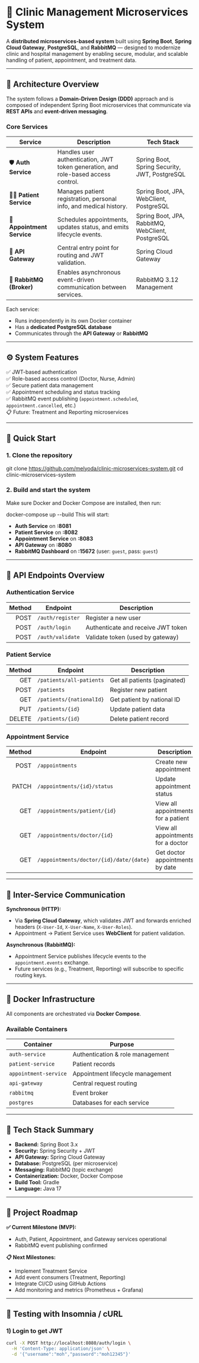# 🏥 **Clinic Management Microservices System**

A **distributed microservices-based system** built using **Spring Boot**, **Spring Cloud Gateway**, **PostgreSQL**, and **RabbitMQ** — designed to modernize clinic and hospital management by enabling secure, modular, and scalable handling of patient, appointment, and treatment data.

---

## 🧩 **Architecture Overview**

The system follows a **Domain-Driven Design (DDD)** approach and is composed of independent Spring Boot microservices that communicate via **REST APIs** and **event-driven messaging**.

### **Core Services**

| Service | Description | Tech Stack |
|----------|--------------|------------|
| 🛡️ **Auth Service** | Handles user authentication, JWT token generation, and role-based access control. | Spring Boot, Spring Security, JWT, PostgreSQL |
| 👩‍⚕️ **Patient Service** | Manages patient registration, personal info, and medical history. | Spring Boot, JPA, WebClient, PostgreSQL |
| 📅 **Appointment Service** | Schedules appointments, updates status, and emits lifecycle events. | Spring Boot, JPA, RabbitMQ, WebClient, PostgreSQL |
| 🚪 **API Gateway** | Central entry point for routing and JWT validation. | Spring Cloud Gateway |
| 🐇 **RabbitMQ (Broker)** | Enables asynchronous event-driven communication between services. | RabbitMQ 3.12 Management |

Each service:
- Runs independently in its own Docker container  
- Has a **dedicated PostgreSQL database**  
- Communicates through the **API Gateway** or **RabbitMQ**

---

## ⚙️ **System Features**

✅ JWT-based authentication  
✅ Role-based access control (Doctor, Nurse, Admin)  
✅ Secure patient data management  
✅ Appointment scheduling and status tracking  
✅ RabbitMQ event publishing (`appointment.scheduled`, `appointment.cancelled`, etc.)  
📋 Future: Treatment and Reporting microservices  

---

## 🚀 **Quick Start**

### **1. Clone the repository**

git clone https://github.com/melyoda/clinic-microservices-system.git
cd clinic-microservices-system

### **2. Build and start the system**
Make sure Docker and Docker Compose are installed, then run:

docker-compose up --build
This will start:

- **Auth Service** on **:8081**
- **Patient Service** on **:8082**
- **Appointment Service** on **:8083**
- **API Gateway** on **:8080**
- **RabbitMQ Dashboard** on **:15672** (user: `guest`, pass: `guest`)

---

## 🔗 API Endpoints Overview

### Authentication Service

| Method | Endpoint         | Description                         |
|-------:|------------------|-------------------------------------|
|  POST  | `/auth/register` | Register a new user                 |
|  POST  | `/auth/login`    | Authenticate and receive JWT token  |
|  POST  | `/auth/validate` | Validate token (used by gateway)    |

### Patient Service

| Method | Endpoint                | Description                      |
|-------:|-------------------------|----------------------------------|
|   GET  | `/patients/all-patients`| Get all patients (paginated)     |
|  POST  | `/patients`             | Register new patient             |
|   GET  | `/patients/{nationalId}`| Get patient by national ID       |
|   PUT  | `/patients/{id}`        | Update patient data              |
| DELETE | `/patients/{id}`        | Delete patient record            |

### Appointment Service

| Method | Endpoint                                  | Description                         |
|-------:|-------------------------------------------|-------------------------------------|
|  POST  | `/appointments`                           | Create new appointment              |
| PATCH  | `/appointments/{id}/status`               | Update appointment status           |
|   GET  | `/appointments/patient/{id}`              | View all appointments for a patient |
|   GET  | `/appointments/doctor/{id}`               | View all appointments for a doctor  |
|   GET  | `/appointments/doctor/{id}/date/{date}`   | Get doctor appointments by date     |

---

## 🧱 Inter-Service Communication

**Synchronous (HTTP):**
- Via **Spring Cloud Gateway**, which validates JWT and forwards enriched headers (`X-User-Id`, `X-User-Name`, `X-User-Roles`).
- Appointment → Patient Service uses **WebClient** for patient validation.

**Asynchronous (RabbitMQ):**
- Appointment Service publishes lifecycle events to the `appointment.events` exchange.
- Future services (e.g., Treatment, Reporting) will subscribe to specific routing keys.

---

## 🐋 Docker Infrastructure

All components are orchestrated via **Docker Compose**.

### Available Containers

| Container            | Purpose                          |
|----------------------|----------------------------------|
| `auth-service`       | Authentication & role management |
| `patient-service`    | Patient records                  |
| `appointment-service`| Appointment lifecycle management |
| `api-gateway`        | Central request routing          |
| `rabbitmq`           | Event broker                     |
| `postgres`           | Databases for each service       |

---

## 🧠 Tech Stack Summary

- **Backend:** Spring Boot 3.x  
- **Security:** Spring Security + JWT  
- **API Gateway:** Spring Cloud Gateway  
- **Database:** PostgreSQL (per microservice)  
- **Messaging:** RabbitMQ (topic exchange)  
- **Containerization:** Docker, Docker Compose  
- **Build Tool:** Gradle  
- **Language:** Java 17  

---

## 🧭 Project Roadmap

**✅ Current Milestone (MVP):**
- Auth, Patient, Appointment, and Gateway services operational  
- RabbitMQ event publishing confirmed  

**📋 Next Milestones:**
- Implement Treatment Service  
- Add event consumers (Treatment, Reporting)  
- Integrate CI/CD using GitHub Actions  
- Add monitoring and metrics (Prometheus + Grafana)

---

## 🧪 Testing with Insomnia / cURL

### 1) Login to get JWT
```bash
curl -X POST http://localhost:8080/auth/login \
  -H 'Content-Type: application/json' \
  -d '{"username":"moh","password":"moh12345"}'

